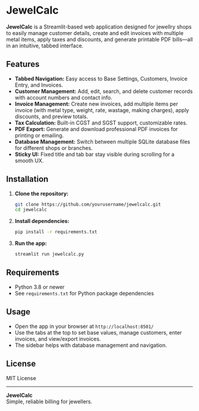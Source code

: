 # JewelCalc

**JewelCalc** is a Streamlit-based web application designed for jewellry shops to easily manage customer details, create and edit invoices with multiple metal items, apply taxes and discounts, and generate printable PDF bills—all in an intuitive, tabbed interface.

## Features

- **Tabbed Navigation:** Easy access to Base Settings, Customers, Invoice Entry, and Invoices.
- **Customer Management:** Add, edit, search, and delete customer records with account numbers and contact info.
- **Invoice Management:** Create new invoices, add multiple items per invoice (with metal type, weight, rate, wastage, making charges), apply discounts, and preview totals.
- **Tax Calculation:** Built-in CGST and SGST support, customizable rates.
- **PDF Export:** Generate and download professional PDF invoices for printing or emailing.
- **Database Management:** Switch between multiple SQLite database files for different shops or branches.
- **Sticky UI:** Fixed title and tab bar stay visible during scrolling for a smooth UX.

## Installation

1. **Clone the repository:**
   ```bash
   git clone https://github.com/yourusername/jewelcalc.git
   cd jewelcalc
   ```

2. **Install dependencies:**
   ```bash
   pip install -r requirements.txt
   ```

3. **Run the app:**
   ```bash
   streamlit run jewelcalc.py
   ```

## Requirements

- Python 3.8 or newer
- See `requirements.txt` for Python package dependencies

## Usage

- Open the app in your browser at `http://localhost:8501/`
- Use the tabs at the top to set base values, manage customers, enter invoices, and view/export invoices.
- The sidebar helps with database management and navigation.

## License

MIT License

---

**JewelCalc**  
Simple, reliable billing for jewellers.
